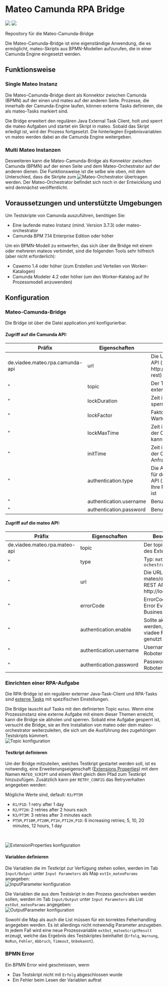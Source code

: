 # Mateo Camunda RPA Bridge
[![](https://img.shields.io/github/issues/viadee/mateo-camunda-bridge)](https://github.com/viadee/mateo-camunda-bridge/issues)
[![](https://img.shields.io/github/stars/viadee/mateo-camunda-bridge)](https://github.com/viadee/mateo-camunda-bridge/stargazers)

Repository für die Mateo-Camunda-Bridge

Die Mateo-Camunda-Bridge ist eine eigenständige Anwendung, die es ermöglicht, mateo-Skripts aus BPMN-Modellen aufzurufen, die in einer Camunda Engine eingesetzt werden.

## Funktionsweise

### Single Mateo Instanz
Die Mateo-Camunda-Bridge dient als Konnektor zwischen Camunda (BPMN) auf der einen und mateo auf der anderen Seite. Prozesse, die innerhalb der Camunda-Engine laufen, können externe Tasks definieren, die als mateo-Tasks markiert sind.

Die Bridge erweitert den regulären Java External Task Client, holt und sperrt die mateo Aufgaben und startet ein Skript in mateo. Sobald das Skript erledigt ist, wird der Prozess fortgesetzt. Die hinterlegten Ergebnisvariablen vn mateo werden dabei an die Camunda Engine weitergeben.

### Multi Mateo Instanzen
Desweiteren kann die Mateo-Camunda-Bridge als Konnektor zwischen Camunda (BPMN) auf der einen Seite und dem Mateo-Orchestrator auf der anderen dienen. Die Funktionsweise ist die selbe wie oben, mit dem Unterschied, dass die Skripte zum ![Mateo-Orchestrator](https://github.com/viadee/mateo-orchestrator) übertragen werden. Der Mateo-Orchestrator befindet sich noch in der Entwicklung und wird demnächst veröffentlicht.

## Voraussetzungen und unterstützte Umgebungen

Um Testskripte von Camunda auszuführen, benötigen Sie:

- Eine laufende mateo Instanz (mind. Version 3.7.3) oder mateo-orchestrator
- Camunda BPM 7.14 Enterprise Edition oder höher

Um ein BPMN-Modell zu entwerfen, das sich über die Bridge mit einem oder mehreren mateos verbindet, sind die folgenden Tools sehr hilfreich (aber nicht erforderlich):
- Cawemo 1.4 oder höher (zum Erstellen und Verteilen von Worker-Katalogen)
- Camunda Modeler 4.2 oder höher (um den Worker-Katalog auf Ihr Prozessmodell anzuwenden)

## Konfiguration

### Mateo-Camunda-Bridge
Die Bridge ist über die Datei application.yml konfigurierbar.

#### Zugriff auf die Camunda API:

Präfix | Eigenschaften | Beschreibung
-------- | -------- | --------
de.viadee.mateo.rpa.camunda-api   | url   | Die URL zur Camunda REST API (z.B. http://localhost:8080/engine-rest)
 " | topic | Der Topicname, welcher am external Task steht
 " | lockDuration | Zeit in Millisekunden zum sperren des External Tasks
 " | lockFactor | Faktor um die sich die Wartezeit erhöht
 " | lockMaxTime | Zeit in Millisekunden, für die der Client ausgesetzt werden kann
 " | initTime | Zeit in Millisekunden, für die der Client nach der ersten Anfrage angehalten wird
 " | authentication.type | Die Art der Authentifizierung für den Zugriff auf die REST-API (z. B. `basic`), nur wenn Ihre REST-API authentifiziert ist
  " | authentication.username | Benutzername
   " | authentication.password | Benutzerkennwort

#### Zugriff auf die mateo API:

Präfix | Eigenschaften | Beschreibung
-------- | -------- | --------
 de.viadee.mateo.rpa.mateo-api  | topic | Der topicname name des External Tasks
 " | type | Typ: `mateo` oder `ochestrator`
 " | url   | Die URL zur mateo/orchestrator REST API (z.B. http://localhost:8123)
 " | errorCode | ErrorCode für BPMN Error Events bei Businessfehlern
 " | authentication.enable | Sollte aktiviert werden, wenn der viadee Roboter genutzt wird.
 " | authentication.username | Username für den Roboter
 " | authentication.password | Passwort für den Roboter


### Einrichten einer RPA-Aufgabe
Die RPA-Bridge ist ein regulärer externer Java-Task-Client und RPA-Tasks sind [externe Tasks](https://docs.camunda.org/manual/latest/user-guide/process-engine/external-tasks/) mit spezifischen Einstellungen.

Die Bridge lauscht auf Tasks mit den definierten Topic `mateo`. Wenn eine Prozessinstanz eine externe Aufgabe mit einem dieser Themen erreicht, kann die Bridge sie abholen und sperren. Sobald eine Aufgabe gesperrt ist, versucht die Bridge, sie an Ihre Installation von mateo oder dem mateo-orchestrator weiterzuleiten, die sich um die Ausführung des zugehörigen Testskripts kümmert.
<br>
![Topic konfiguration](./images/TopicName.png)

#### Testkript definieren
Um der Bridge mitzuteilen, welches Testkript gestartet werden soll, ist es notwendig, eine Erweiterungseigenschaft ([Extensions Properties](https://docs.camunda.org/manual/latest/reference/bpmn20/custom-extensions/extension-elements/#properties)) mit dem Namen `MATEO_SCRIPT` und einem Wert gleich dem Pfad zum Testkript hinzuzufügen. Zusätzlich kann per `RETRY_CONFIG` das Retryverhalten angegeben werden:

Mögliche Werte sind, default: `R3/PT5M`
- `R1/P1D`: 1 retry after 1 day
- `R2/PT2H`: 2 retries after 2 hours each
- `R3/PT3M`: 3 retries after 3 minutes each
- `PT5M,PT10M,PT20M,PT1H,PT12H,P1D`: 6 increasing retries; 5, 10, 20 minutes, 12 hours, 1 day 

<br>

![ExtensionProperties konfiguration](./images/ExtensionProperties.png) 

#### Variablen definieren
Die Variablen die im Testkript zur Verfügung stehen sollen, werden im Tab `Input/Output` unter `Input Parameters` als Map `extIn_mateoParams` angegeben:
<br>
![InputParameter konfiguration](./images/InputParameter.png)

Die Variablen die aus dem Testskript in den Prozess geschrieben werden sollen, werden im Tab `Input/Output` unter `Input Parameters` als List `extOut_mateoParams` angegeben:
<br>
![OutputParameter konfiguration](./images/OutputParameter.png)

Sowohl die Map als auch die List müssen für ein korrektes Feherhandling angegeben werden. Es ist allerdings nicht notwendig Parameter anzugeben.
In jedem Fall wird eine neue Prozessvariable `extOut_mateoScriptResult` erzeugt, welche das Ergebnis des Testskriptes beinhaltet (`Erfolg`, `Warnung`, `NoRun`, `Fehler`, `Abbruch`, `Timeout`, `Unbekannt`).


### BPMN Error
Ein BPMN Error wird geschmissen, wenn
- Das Testskript nicht mit `Erfolg` abgeschlossen wurde
- Ein Fehler beim Lesen der Variablen auftrat
